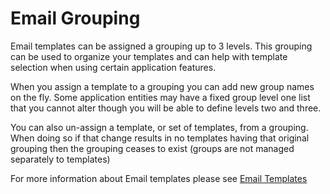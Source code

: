 # Email Grouping
Email templates can be assigned a grouping up to 3 levels. This grouping can be used to organize your templates and can help with template selection when using certain application features.

When you assign a template to a grouping you can add new group names on the fly. Some application entities may have a fixed group level one list that you cannot alter though you will be able to define levels two and three.

You can also un-assign a template, or set of templates, from a grouping. When doing so if that change results in no templates having that original grouping then the grouping ceases to exist (groups are not managed separately to templates)

For more information about Email templates please see <a href="https://wiki.hornbill.com/index.php?title=Email_Templates" target="_blank">Email Templates</a></p>
